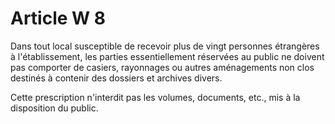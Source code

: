 # Article W 8

Dans tout local susceptible de recevoir plus de vingt personnes étrangères à l'établissement, les parties essentiellement réservées au public ne doivent pas comporter de casiers, rayonnages ou autres aménagements non clos destinés à contenir des dossiers et archives divers.

Cette prescription n'interdit pas les volumes, documents, etc., mis à la disposition du public.
